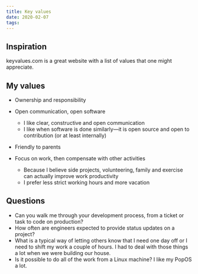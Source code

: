 ```yaml
---
title: Key values
date: 2020-02-07
tags:
---
```


## Inspiration

keyvalues.com is a great website with a list of values that one might appreciate.

## My values

- Ownership and responsibility

- Open communication, open software

  - I like clear, constructive and open communication
  - I like when software is done similarly&mdash;it is open source and open to contribution (or at least internally)

- Friendly to parents

- Focus on work, then compensate with other activities

  - Because I believe side projects, volunteering, family and exercise can actually improve work productivity
  - I prefer less strict working hours and more vacation

## Questions

- Can you walk me through your development process, from a ticket or task to code on production?
- How often are engineers expected to provide status updates on a project?
- What is a typical way of letting others know that I need one day off or I need to shift my work a couple of hours. I had to deal with those things a lot when we were building our house.
- Is it possible to do all of the work from a Linux machine? I like my PopOS a lot.

